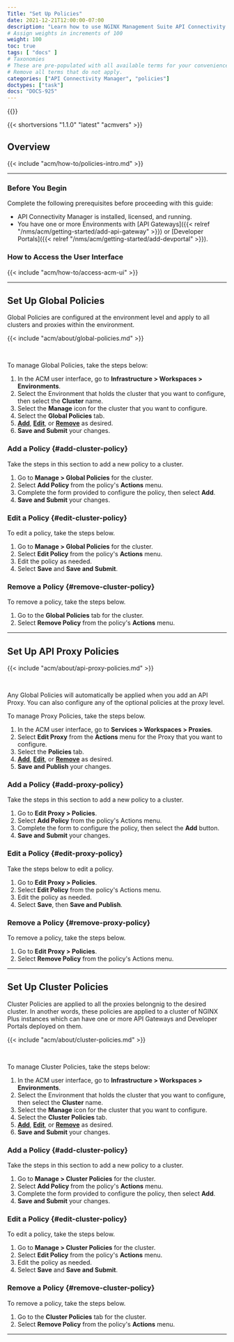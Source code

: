 ```yaml
---
Title: "Set Up Policies"
date: 2021-12-21T12:00:00-07:00
description: "Learn how to use NGINX Management Suite API Connectivity Manager to set up policies."
# Assign weights in increments of 100
weight: 100
toc: true
tags: [ "docs" ]
# Taxonomies
# These are pre-populated with all available terms for your convenience.
# Remove all terms that do not apply.
categories: ["API Connectivity Manager", "policies"]
doctypes: ["task"]
docs: "DOCS-925"
---
```


{{<custom-styles>}}

{{< shortversions "1.1.0" "latest" "acmvers" >}}

## Overview

{{< include "acm/how-to/policies-intro.md" >}}

---

### Before You Begin

Complete the following prerequisites before proceeding with this guide: 

- API Connectivity Manager is installed, licensed, and running.
- You have one or more Environments with [API Gateways]({{< relref "/nms/acm/getting-started/add-api-gateway" >}}) or [Developer Portals]({{< relref "/nms/acm/getting-started/add-devportal" >}}).

### How to Access the User Interface

{{< include "acm/how-to/access-acm-ui" >}}

---

## Set Up Global Policies

Global Policies are configured at the environment level and apply to all clusters and proxies within the environment.

{{< include "acm/about/global-policies.md" >}}

<br>

To manage Global Policies, take the steps below:

1. In the ACM user interface, go to **Infrastructure > Workspaces > Environments**.
2. Select the Environment that holds the cluster that you want to configure, then select the **Cluster** name.
3. Select the **Manage** icon for the cluster that you want to configure.
4. Select the **Global Policies** tab.
5. [**Add**](#add-cluster-policy), [**Edit**](#edit-cluster-policy), or [**Remove**](#remove-cluster-policy) as desired. 
6. **Save and Submit** your changes.

### Add a Policy {#add-cluster-policy}

Take the steps in this section to add a new policy to a cluster.

1. Go to **Manage > Global Policies** for the cluster. 
1. Select **Add Policy** from the policy's **Actions** menu. 
1. Complete the form provided to configure the policy, then select **Add**.
1. **Save and Submit** your changes.

### Edit a Policy {#edit-cluster-policy}

To edit a policy, take the steps below.

1. Go to **Manage > Global Policies** for the cluster.
1. Select **Edit Policy** from the policy's **Actions** menu.
1. Edit the policy as needed.
1. Select **Save** and **Save and Submit**.

### Remove a Policy {#remove-cluster-policy}

To remove a policy, take the steps below. 

1. Go to the **Global Policies** tab for the cluster.
1. Select **Remove Policy** from the policy's **Actions** menu.

---

## Set Up API Proxy Policies

{{< include "acm/about/api-proxy-policies.md" >}}

<br>

Any Global Policies will automatically be applied when you add an API Proxy.
You can also configure any of the optional policies at the proxy level. 

To manage Proxy Policies, take the steps below.

1. In the ACM user interface, go to **Services > Workspaces > Proxies**.
1. Select **Edit Proxy** from the **Actions** menu for the Proxy that you want to configure.
1. Select the **Policies** tab.
1. [**Add**](#add-proxy-policy), [**Edit**](#edit-proxy-policy), or [**Remove**](#remove-proxy-policy) as desired. 
1. **Save and Publish** your changes.

### Add a Policy {#add-proxy-policy}

Take the steps in this section to add a new policy to a cluster.

1. Go to **Edit Proxy > Policies**.
1. Select **Add Policy** from the policy's Actions menu. 
1. Complete the form to configure the policy, then select the **Add** button.
1. **Save and Submit** your changes.

### Edit a Policy {#edit-proxy-policy}

Take the steps below to edit a policy.

1. Go to **Edit Proxy > Policies**.
1. Select **Edit Policy** from the policy's Actions menu.
1. Edit the policy as needed.
1. Select **Save**, then **Save and Publish**.

### Remove a Policy {#remove-proxy-policy}

To remove a policy, take the steps below. 

1. Go to **Edit Proxy > Policies**.
1. Select **Remove Policy** from the policy's Actions menu.

---

## Set Up Cluster Policies

Cluster Policies are applied to all the proxies belongnig to the desired cluster. In another words, these policies are applied to a cluster of NGINX Plus instances which can have one or more API Gateways and Developer Portals deployed on them.

{{< include "acm/about/cluster-policies.md" >}}

<br>

To manage Cluster Policies, take the steps below:

1. In the ACM user interface, go to **Infrastructure > Workspaces > Environments**.
2. Select the Environment that holds the cluster that you want to configure, then select the **Cluster** name.
3. Select the **Manage** icon for the cluster that you want to configure.
4. Select the **Cluster Policies** tab.
5. [**Add**](#add-cluster-policy), [**Edit**](#edit-cluster-policy), or [**Remove**](#remove-cluster-policy) as desired. 
6. **Save and Submit** your changes.

### Add a Policy {#add-cluster-policy}

Take the steps in this section to add a new policy to a cluster.

1. Go to **Manage > Cluster Policies** for the cluster. 
1. Select **Add Policy** from the policy's **Actions** menu. 
1. Complete the form provided to configure the policy, then select **Add**.
1. **Save and Submit** your changes.

### Edit a Policy {#edit-cluster-policy}

To edit a policy, take the steps below.

1. Go to **Manage > Cluster Policies** for the cluster.
1. Select **Edit Policy** from the policy's **Actions** menu.
1. Edit the policy as needed.
1. Select **Save** and **Save and Submit**.

### Remove a Policy {#remove-cluster-policy}

To remove a policy, take the steps below. 

1. Go to the **Cluster Policies** tab for the cluster.
1. Select **Remove Policy** from the policy's **Actions** menu.

---
